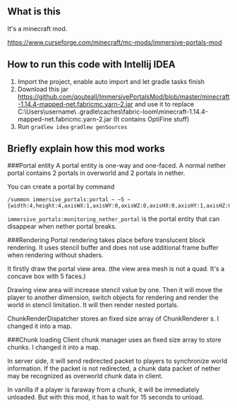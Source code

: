 ## What is this
It's a minecraft mod.

https://www.curseforge.com/minecraft/mc-mods/immersive-portals-mod

## How to run this code with Intellij IDEA
1. Import the project, enable auto import and let gradle tasks finish
2. Download this jar https://github.com/qouteall/ImmersivePortalsMod/blob/master/minecraft-1.14.4-mapped-net.fabricmc.yarn-2.jar
and use it to replace C:\Users\username\ .gradle\caches\fabric-loom\minecraft-1.14.4-mapped-net.fabricmc.yarn-2.jar (It contains OptiFine stuff)
3. Run  ```gradlew idea``` ```gradlew genSources```

## Briefly explain how this mod works

###Portal entity
A portal entity is one-way and one-faced.
A normal nether portal contains 2 portals in overworld and 2 portals in nether.

You can create a portal by command
```
/summon immersive_portals:portal ~ ~5 ~ {width:4,height:4,axisWX:1,axisWY:0,axisWZ:0,axisHX:0,axisHY:1,axisHZ:0,dimensionTo:-1,destinationX:0,destinationY:129,destinationZ:0}
```
```immersive_portals:monitoring_nether_portal``` is the portal entity that can disappear when nether portal breaks.


###Rendering
Portal rendering takes place before translucent block rendering.
It uses stencil buffer and does not use additional frame buffer when rendering without shaders.

It firstly draw the portal view area.
(the view area mesh is not a quad. It's a concave box with 5 faces.)

Drawing view area will increase stencil value by one.
Then it will move the player to another dimension, switch objects for rendering 
and render the world in stencil limitation.
It will then render nested portals.

ChunkRenderDispatcher stores an fixed size array of ChunkRenderer s.
I changed it into a map.

###Chunk loading
Client chunk manager uses an fixed size array to store chunks.
I changed it into a map.

In server side, it will send redirected packet to players to synchronize world information.
If the packet is not redirected, a chunk data packet of nether may be recognized as overworld chunk data in client.

In vanilla if a player is faraway from a chunk, it will be immediately unloaded.
But with this mod, it has to wait for 15 seconds to unload.